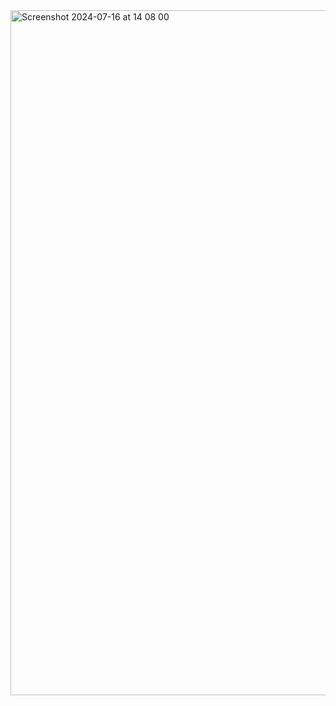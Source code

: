 <img width="1096" alt="Screenshot 2024-07-16 at 14 08 00" src="https://github.com/user-attachments/assets/56242902-28ae-4637-a45f-2d74b95800ce">
